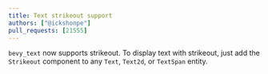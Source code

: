 ```yaml
---
title: Text strikeout support
authors: ["@ickshonpe"]
pull_requests: [21555]
---
```


`bevy_text` now supports strikeout. To display text with strikeout, just add the `Strikeout` component to any `Text`, `Text2d`, or `TextSpan` entity.
